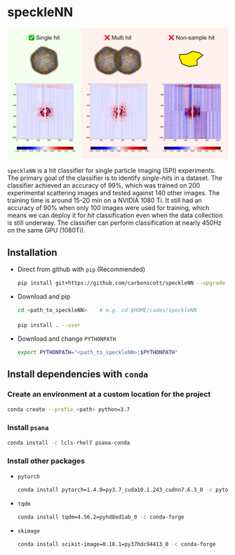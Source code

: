 # speckleNN

![](./figures/speckleNN.png)

`speckleNN` is a hit classifier for single particle imaging (SPI)
experiments.  The primary goal of the classifier is to identify *single-hit*s in
a dataset.  The classifier achieved an accuracy of 99%, which was trained on 200
experimental scattering images and tested against 140 other images.  The
training time is around 15-20 min on a NVIDIA 1080 Ti.  It still had an accuracy
of 90% when only 100 images were used for training, which means we can deploy it
for *hit* classification even when the data collection is still underway.  The
classifier can perform classification at nearly 450Hz on the same GPU (1080Ti).  

## Installation

- Direct from github with `pip` (Recommended)

  ```bash
  pip install git+https://github.com/carbonscott/speckleNN --upgrade --user
  ```

- Download and pip

  ```bash
  cd <path_to_speckleNN>    # e.g. cd $HOME/codes/speckleNN

  pip install . --user
  ```

- Download and change `PYTHONPATH`

  ```bash
  export PYTHONPATH="<path_to_speckleNN>:$PYTHONPATH"
  ```


## Install dependencies with `conda`

### Create an environment at a custom location for the project

```bash
conda create --prefix <path> python=3.7
```

### Install `psana`

```bash
conda install -c lcls-rhel7 psana-conda
```

### Install other packages

- `pytorch`

  ```bash
  conda install pytorch=1.4.0=py3.7_cuda10.1.243_cudnn7.6.3_0 -c pytorch
  ```

- `tqdm`

  ```bash
  conda install tqdm=4.56.2=pyhd8ed1ab_0 -c conda-forge
  ```

- `skimage`

  ```bash
  conda install scikit-image=0.18.1=py37hdc94413_0 -c conda-forge
  ```

<!--

## Datasets

### Three scenarios

Each scattering image, captured by a PnCCD detector, consists of four panels.
speckleNN classifier is able to perform training and inference on
**panels**, **stacks of panels**, and **whole images**, respectively.  

### Experiment vs Simulation

The classifier has been tested on both **experimental** and **simulated**
images.  In particular, simulation is performed by [skopi](https://github.com/chuckie82/skopi).  


## Run examples

All three scenarios in the above section are supported.  **Panels** of
**simulated** images are used in the following demo.  

- Specify metadata, e.g. basename, path and labels associated with SPI image files, in
  a `.csv` file.  

  ```bash
  basename,label,path
  5A1A.1_hit,1,/reg/data/ana03/scratch/cwang31/scratch/skopi/h5s
  6KPI.3_hit,2,/reg/data/ana03/scratch/cwang31/scratch/skopi/h5s
  6M54.1_hit,1,/reg/data/ana03/scratch/cwang31/scratch/skopi/h5s
  6TSH.3_hit,2,/reg/data/ana03/scratch/cwang31/scratch/skopi/h5s
  6XLU.1_hit,1,/reg/data/ana03/scratch/cwang31/scratch/skopi/h5s
  6ZK9.4_hit,2,/reg/data/ana03/scratch/cwang31/scratch/skopi/h5s
  7DDE.1_hit,1,/reg/data/ana03/scratch/cwang31/scratch/skopi/h5s
  7FIE.2_hit,2,/reg/data/ana03/scratch/cwang31/scratch/skopi/h5s
  7K3W.3_hit,2,/reg/data/ana03/scratch/cwang31/scratch/skopi/h5s
  ```

- Train.

  ```bash
  python train.simulated_panel.py
  ```

  A log file with a time stamp will be generated under `logs`, such as
  `<timestamp>.train.log`

- Check learning curves during training.  Open `alog.learncurve.py` and change
  the time stamp in the example file.  

  ```bash
  python alog.learncurve.py
  ```

- Validate.  Open `validate.simulated_panel.query.py` and change the time stamp
  in the example file.  

  ```
  python validate.simulated_panel.query.py
  ```

  Query is one way of validating model performance, which is threshold free.  

- Print confusion matrix.  Open `alog.validate.query.py` and change the time stamp
  in the example file.

  ```bash
  python alog.validate.query.py
  ```

  Sample output (Two categories in simulated datasets, four in experimental datasets):

  ```bash
                 single hit   multi hit    accuracy   precision      recall specificity          f1
  -------------------------------------------------------------------------------------------------
  single hit  |        1845         174        0.92        0.91        0.92        0.91        0.92
   multi hit  |         159        1822        0.92        0.92        0.91        0.92        0.92
  ```
-->


<!--
## Training/validation workflow

As a prerequisite, go to the project folder.  

```
cd $PROJECT    # Skip it if you have already been in the project directory.
```

### Obtain required files

Example Python files and a label file (in `.csv`) are provided in the `examples`
direcotry.  To simply replicate training or validation in the example files, do
the following.  

```
# Copy example Python files from the example directory to a specific project direcotry...
cp $PACKAGE/examples/*.py $PROJECT

# Copy example label files from the example directory to a specific project direcotry...
cp $PACKAGE/examples/*.csv $PROJECT
```

### Start training

```
python train.py
```

Training parameters like the number of training examples can be specified in the
`train.py`.  

### How to monitor the progress of training?

Every training session is logged into a log file (`.train.log`) under `logs`.  `logs`
direcotry will be created by `train.py` if absent.  It's a text file which can
be opened by `less` or a text editor like `vim`.  The training parameters are
logged in the beginning of a log file, followed by the neural network
architecture.  Subsequently, each triplet training examples as input to the
Siamese network are also logged.  Meanwhile, loss value of each iteration of
batch is logged too.  

Each training session has a timestamp assigned to it when it's launched.  To
monitor the loss value during a particular training session, find its timestamp
(the recent one can be identified with `ls -lrt logs` command) and then simply do

```
grep -E 'loss' logs/<timestamp>.train.log
```

### Start validation

Firstly, find the training model you want to validate by checking its timestamp
in the `logs` directory.  

Specify the timestamp in the `validate.pair.py`, open this file with your text
editor (`vim`, `emacs`, etc).  Find the `timestamp` variable and assign the
timestamp you want to validate to this variable.  For example, if I want to
check `20220215220550`, then do the following,

```
timestamp = "20220215220550"
```

Other validation parameters like the number of validation examples can be
specified in the `validate.pair.py` as well.  

Then, simply run

```
python validate.pair.py
```

This will produce a `.validate.pair.log` file under `logs` directory.  You can
open the file with a text editor.  Another thing to do is to plot some
diagnostic figures, which will be discussed in the following section.

### Diagnose the model

Some simple visualization can be made by analyzing the log files, specifically
`.validate.pair.log`.  A few log file analyzer, called `alog.*.py`, are made for
this purpose.  `alog` stands for "analyze log".  


```
python alog.validate.pair.py
```

The above command should produce a figure, shown below, which breaks down the
true/false positive/negative.  

![](./figures/alog.20220216211902.png)

Moreover, a breakdown of above information can be done by running

```
python alog.validate.pair.brkdwn.py
```

This will show which cases are handeled well well by the training model, and
vice versa.  An example figure is shown below.  

![](./figures/alog.20220216211902.brkdwn.png)


## Caveats

The `.csv` label file is an indirect to true label files `.label.json`, which
are located under `$PSOCAKE_PROJECT`.  `$PSOCAKE_PROJECT` is specified in the
last column of the `.csv` file.  For example, if the `datasets.csv` has the
following contents,

```
exp,run,mode,detector,drc
amo06516,90,idx,pnccdFront,/reg/data/ana03/scratch/cwang31/scratch/spi
amo06516,91,idx,pnccdFront,/reg/data/ana03/scratch/cwang31/scratch/spi
amo06516,94,idx,pnccdFront,/reg/data/ana03/scratch/cwang31/scratch/spi
amo06516,102,idx,pnccdFront,/reg/data/ana03/scratch/cwang31/scratch/spi
```

then `/reg/data/ana03/scratch/cwang31/scratch/spi` is the `$PSOCAKE_PROJECT`
directory.  

Because four runs (90, 91, 94, 102) are selected for dataset `amo06516`.  As a
result, the following four directories should be ready too.

```
$PSOCAKE_PROJECT/amo06516/cwang31/psocake/r0090
$PSOCAKE_PROJECT/amo06516/cwang31/psocake/r0091
$PSOCAKE_PROJECT/amo06516/cwang31/psocake/r0094
$PSOCAKE_PROJECT/amo06516/cwang31/psocake/r0102
```

`.cxi` and `.label.json` are also required for each run.  

The following actions might suffice for a quick way to start training or
validation by reusing my labels.  

```
USERNAME=$(whoami)
cd $PSOCAKE_PROJECT

mkdir -p $PSOCAKE_PROJECT/amo06516/$USERNAME/psocake/

ln -s /reg/data/ana03/scratch/cwang31/scratch/spi/amo06516/cwang31/psocake/r0090 \
      $PSOCAKE_PROJECT/amo06516/$USERNAME/psocake/r0090

ln -s /reg/data/ana03/scratch/cwang31/scratch/spi/amo06516/cwang31/psocake/r0091 \
      $PSOCAKE_PROJECT/amo06516/$USERNAME/psocake/r0091

ln -s /reg/data/ana03/scratch/cwang31/scratch/spi/amo06516/cwang31/psocake/r0094 \
      $PSOCAKE_PROJECT/amo06516/$USERNAME/psocake/r0094

ln -s /reg/data/ana03/scratch/cwang31/scratch/spi/amo06516/cwang31/psocake/r0102 \
      $PSOCAKE_PROJECT/amo06516/$USERNAME/psocake/r0102
```
-->
